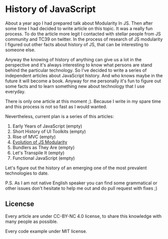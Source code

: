 # History of JavaScript

About a year ago I had prepared talk about Modularity In JS. Then after some time I had decided to write article on this topic. It was a really fun process. To do the article more legit I contacted with stellar people from JS community and TC39 on twitter. In the process of research of JS modularity I figured out other facts about history of JS, that can be interesting to someone else.

Anyway the knowing of history of anything can give us a lot in the perspective and it's always interesting to know what persons are stand behind the particular technology. So I've decided to write a series of independent articles about JavaScript history. And who knows maybe in the future it will become a book. Anyway for me personally it's fun to figure out some facts and to learn something new about technology that I use everyday.

There is only one article at this moment ;). Because I write in my spare time and this process is not so fast as I would wanted.

Nevertheless, current plan is a series of this articles:

1. Early Years of JavaScript (empty)
2. Short History of UI Toolkits (empty)
3. Rise of MVC (empty)
4. [Evolution of JS Modularity](https://github.com/myshov/history-of-javascript/tree/master/4_evolution_of_js_modularity)
5. Bundlers as They Are (empty)
6. Let's Transpile It (empty)
7. Functional JavaScript (empty)

Let's figure out the history of an emerging one of the most prevalent technologies to date.

P.S. As I am not native English speaker you can find some grammatical or other issues don't hesitate to help me out and do pull request with fixes ;)

## Licencse

Every article are under CC-BY-NC 4.0 license, to share this knowledge with many people as possible.

Every code example under MIT license.
